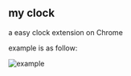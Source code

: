 ## my clock

a easy clock extension on Chrome

example is as follow:

![example](C:\Users\15000\Desktop\learn_chrome\my_clock\pic\example.png)